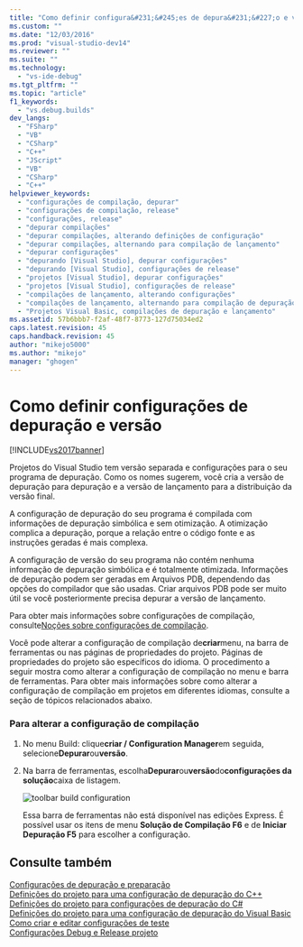 ```yaml
---
title: "Como definir configura&#231;&#245;es de depura&#231;&#227;o e vers&#227;o | Microsoft Docs"
ms.custom: ""
ms.date: "12/03/2016"
ms.prod: "visual-studio-dev14"
ms.reviewer: ""
ms.suite: ""
ms.technology: 
  - "vs-ide-debug"
ms.tgt_pltfrm: ""
ms.topic: "article"
f1_keywords: 
  - "vs.debug.builds"
dev_langs: 
  - "FSharp"
  - "VB"
  - "CSharp"
  - "C++"
  - "JScript"
  - "VB"
  - "CSharp"
  - "C++"
helpviewer_keywords: 
  - "configurações de compilação, depurar"
  - "configurações de compilação, release"
  - "configurações, release"
  - "depurar compilações"
  - "depurar compilações, alterando definições de configuração"
  - "depurar compilações, alternando para compilação de lançamento"
  - "depurar configurações"
  - "depurando [Visual Studio], depurar configurações"
  - "depurando [Visual Studio], configurações de release"
  - "projetos [Visual Studio], depurar configurações"
  - "projetos [Visual Studio], configurações de release"
  - "compilações de lançamento, alterando configurações"
  - "compilações de lançamento, alternando para compilação de depuração"
  - "Projetos Visual Basic, compilações de depuração e lançamento"
ms.assetid: 57b6bbb7-f2af-48f7-8773-127d75034ed2
caps.latest.revision: 45
caps.handback.revision: 45
author: "mikejo5000"
ms.author: "mikejo"
manager: "ghogen"
---
```

# Como definir configura&#231;&#245;es de depura&#231;&#227;o e vers&#227;o
[!INCLUDE[vs2017banner](../code-quality/includes/vs2017banner.md)]

Projetos do Visual Studio tem versão separada e configurações para o seu programa de depuração.  Como os nomes sugerem, você cria a versão de depuração para depuração e a versão de lançamento para a distribuição da versão final.  
  
 A configuração de depuração do seu programa é compilada com informações de depuração simbólica e sem otimização.  A otimização complica a depuração, porque a relação entre o código fonte e as instruções geradas é mais complexa.  
  
 A configuração de versão do seu programa não contém nenhuma informação de depuração simbólica e é totalmente otimizada.  Informações de depuração podem ser geradas em Arquivos PDB, dependendo das opções do compilador que são usadas.  Criar arquivos PDB pode ser muito útil se você posteriormente precisa depurar a versão de lançamento.  
  
 Para obter mais informações sobre configurações de compilação, consulte[Noções sobre configurações de compilação](../ide/understanding-build-configurations.md).  
  
 Você pode alterar a configuração de compilação de**criar**menu, na barra de ferramentas ou nas páginas de propriedades do projeto.  Páginas de propriedades do projeto são específicos do idioma.  O procedimento a seguir mostra como alterar a configuração de compilação no menu e barra de ferramentas.  Para obter mais informações sobre como alterar a configuração de compilação em projetos em diferentes idiomas, consulte a seção de tópicos relacionados abaixo.  
  
### Para alterar a configuração de compilação  
  
1.  No menu Build: clique**criar \/ Configuration Manager**em seguida, selecione**Depurar**ou**versão**.  
  
2.  Na barra de ferramentas, escolha**Depurar**ou**versão**do**configurações da solução**caixa de listagem.  
  
     ![toolbar build configuration](~/docs/debugger/media/toolbarbuildconfiguration.png "ToolbarBuildConfiguration")  
  
     Essa barra de ferramentas não está disponível nas edições Express.  É possível usar os itens de menu **Solução de Compilação F6** e de **Iniciar Depuração F5** para escolher a configuração.  
  
## Consulte também  
 [Configurações de depuração e preparação](../debugger/debugger-settings-and-preparation.md)   
 [Definições do projeto para uma configuração de depuração do C\+\+](../debugger/project-settings-for-a-cpp-debug-configuration.md)   
 [Definições do projeto para configurações de depuração do C\#](../debugger/project-settings-for-csharp-debug-configurations.md)   
 [Definições do projeto para uma configuração de depuração do Visual Basic](../debugger/project-settings-for-a-visual-basic-debug-configuration.md)   
 [Como criar e editar configurações de teste](../ide/how-to-create-and-edit-configurations.md)   
 [Configurações Debug e Release projeto](http://msdn.microsoft.com/pt-br/0440b300-0614-4511-901a-105b771b236e)